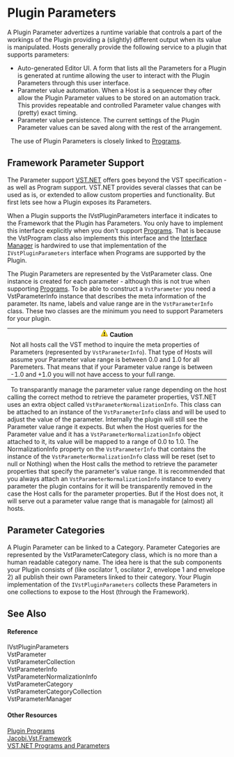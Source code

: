 # Plugin Parameters

A Plugin Parameter advertizes a runtime variable that controls a part of the workings of the Plugin providing a (slightly) different output when its value is manipulated. Hosts generally provide the following service to a plugin that supports parameters:
&nbsp;<ul><li>Auto-generated Editor UI. 
A form that lists all the Parameters for a Plugin is generated at runtime allowing the user to interact with the Plugin Parameters through this user interface.</li><li>Parameter value automation. 
When a Host is a sequencer they ofter allow the Plugin Parameter values to be stored on an automation track. This provides repeatable and controlled Parameter value changes with (pretty) exact timing.</li><li>Parameter value persistence. 
The current settings of the Plugin Parameter values can be saved along with the rest of the arrangement.</li></ul>&nbsp;
The use of Plugin Parameters is closely linked to <a href="da9d3d7d-c5f5-4d05-99a2-70b020f2cbfb">Programs</a>.



## Framework Parameter Support

The Parameter support <a href="http://www.codeplex.com/vstnet">VST.NET</a> offers goes beyond the VST specification - as well as Program support. VST.NET provides several classes that can be used as is, or extended to allow custom properties and functionality. But first lets see how a Plugin exposes its Parameters.


When a Plugin supports the IVstPluginParameters interface it indicates to the Framework that the Plugin has Parameters. You only have to implement this interface explicitly when you don't support <a href="da9d3d7d-c5f5-4d05-99a2-70b020f2cbfb">Programs</a>. That is because the VstProgram class also implements this interface and the <a href="0aca5a96-16d9-4f8e-a830-202d8bad418a">Interface Manager</a> is hardwired to use that implementation of the `IVstPluginParameters` interface when Programs are supported by the Plugin.


The Plugin Parameters are represented by the VstParameter class. One instance is created for each parameter - although this is not true when supporting <a href="da9d3d7d-c5f5-4d05-99a2-70b020f2cbfb">Programs</a>. To be able to construct a `VstParameter` you need a VstParameterInfo instance that describes the meta information of the parameter. Its name, labels and value range are in the `VstParameterInfo` class. These two classes are the minimum you need to support Parameters for your plugin.
&nbsp;<table><tr><th>![Caution](media/AlertCaution.png) Caution</th></tr><tr><td>
Not all hosts call the VST method to inquire the meta properties of Parameters (represented by `VstParameterInfo`). That type of Hosts will assume your Parameter value range is between 0.0 and 1.0 for all Paremeters. That means that if your Parameter value range is between -1.0 and +1.0 you will not have access to your full range.</td></tr></table>&nbsp;
To transparantly manage the parameter value range depending on the host calling the correct method to retrieve the parameter properties, VST.NET uses an extra object called `VstParameterNormalizationInfo`. This class can be attached to an instance of the `VstParameterInfo` class and will be used to adjust the value of the parameter. Internally the plugin will still see the Parameter value range it expects. But when the Host queries for the Parameter value and it has a `VstParameterNormalizationInfo` object attached to it, its value will be mapped to a range of 0.0 to 1.0. The NormalizationInfo property on the `VstParameterInfo` that contains the instance of the `VstParameterNormalizationInfo` class will be reset (set to null or Nothing) when the Host calls the method to retrieve the parameter properties that specify the parameter's value range. It is recommended that you always attach an `VstParameterNormalizationInfo` instance to every parameter the plugin contains for it will be transparently removed in the case the Host calls for the parameter properties. But if the Host does not, it will serve out a parameter value range that is managable for (almost) all hosts.



## Parameter Categories

A Plugin Parameter can be linked to a Category. Parameter Categories are represented by the VstParameterCategory class, which is no more than a human readable category name. The idea here is that the sub components your Plugin consists of (like oscilator 1, oscilator 2, envelope 1 and envelope 2) all publish their own Parameters linked to their category. Your Plugin implementation of the `IVstPluginParameters` collects these Parameters in one collections to expose to the Host (through the Framework).



## See Also


#### Reference
IVstPluginParameters<br />VstParameter<br />VstParameterCollection<br />VstParameterInfo<br />VstParameterNormalizationInfo<br />VstParameterCategory<br />VstParameterCategoryCollection<br />VstParameterManager<br />

#### Other Resources
<a href="da9d3d7d-c5f5-4d05-99a2-70b020f2cbfb">Plugin Programs</a><br /><a href="bf34ecc4-5cd1-4770-86fe-2cda55f05823">Jacobi.Vst.Framework</a><br /><a href="http://obiwanjacobi.blogspot.com/2008/05/vstnet-programs-and-parameters.html">VST.NET Programs and Parameters</a><br />